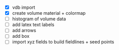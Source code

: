 - [x] vdb import
- [x] create volume material + colormap
- [ ] histogram of volume data
- [ ] add latex text labels
- [ ] add arrows
- [ ] add box 
- [ ] import xyz fields to build fieldlines + seed points